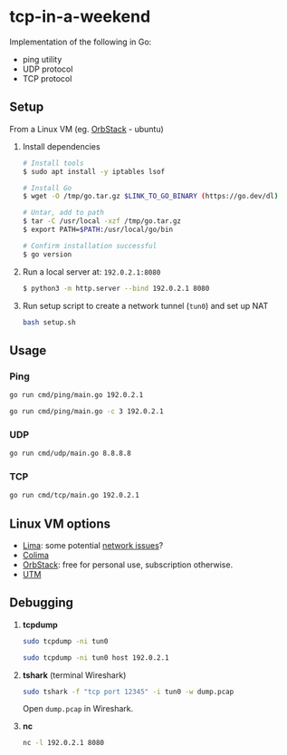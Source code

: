 # tcp-in-a-weekend

Implementation of the following in Go:
- ping utility
- UDP protocol
- TCP protocol

## Setup
From a Linux VM (eg. [OrbStack](https://orbstack.dev) - ubuntu)

1. Install dependencies
    ```sh
    # Install tools
    $ sudo apt install -y iptables lsof

    # Install Go
    $ wget -O /tmp/go.tar.gz $LINK_TO_GO_BINARY (https://go.dev/dl)

    # Untar, add to path
    $ tar -C /usr/local -xzf /tmp/go.tar.gz
    $ export PATH=$PATH:/usr/local/go/bin

    # Confirm installation successful
    $ go version

2. Run a local server at: `192.0.2.1:8080`
    ```sh
    $ python3 -m http.server --bind 192.0.2.1 8080
    ```

3. Run setup script to create a network tunnel (`tun0`) and set up NAT
    ```sh
    bash setup.sh
    ```

## Usage

### Ping

```sh
go run cmd/ping/main.go 192.0.2.1

go run cmd/ping/main.go -c 3 192.0.2.1
```

### UDP

```sh
go run cmd/udp/main.go 8.8.8.8
```

### TCP

```sh
go run cmd/tcp/main.go 192.0.2.1
```

## Linux VM options
- [Lima](https://lima-vm.io/): some potential [network issues](https://jvns.ca/blog/2023/07/10/lima--a-nice-way-to-run-linux-vms-on-mac/)? 
- [Colima](https://github.com/abiosoft/colima)  
- [OrbStack](https://orbstack.dev/): free for personal use, subscription otherwise. 
- [UTM](https://mac.getutm.app/)

## Debugging

1. **tcpdump**
    ```sh
    sudo tcpdump -ni tun0

    sudo tcpdump -ni tun0 host 192.0.2.1
    ```

2. **tshark** (terminal Wireshark)
    ```sh
    sudo tshark -f "tcp port 12345" -i tun0 -w dump.pcap
    ```
    Open `dump.pcap` in Wireshark.

3. **nc**
    ```sh
    nc -l 192.0.2.1 8080
    ```
